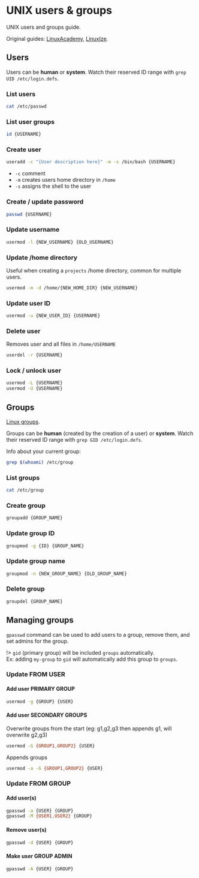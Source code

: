 # UNIX users & groups

UNIX users and groups guide.

Original guides:
[LinuxAcademy](https://linuxacademy.com/guide/12659-understanding-linux-users-and-groups/),
[LinuxIze](https://linuxize.com/post/how-to-add-user-to-group-in-linux/).

## Users

Users can be **human** or **system**. Watch their reserved ID range with `grep UID /etc/login.defs`.

### List users

```bash
cat /etc/passwd
```

### List user groups

```bash
id {USERNAME}
```

### Create user

```bash
useradd -c "{User description here}" -m -s /bin/bash {USERNAME}
```
 - `-c` comment
 - `-m` creates users home directory in `/home`
 - `-s` assigns the shell to the user

### Create / update password

```bash
passwd {USERNAME}
```

### Update username

```bash
usermod -l {NEW_USERNAME} {OLD_USERNAME}
```

### Update /home directory

Useful when creating a `projects` /home directory, common for multiple users.
```bash
usermod -m -d /home/{NEW_HOME_DIR} {NEW_USERNAME}
```

### Update user ID

```bash
usermod -u {NEW_USER_ID} {USERNAME}
```

### Delete user

Removes user and all files in `/home/USERNAME`

```bash
userdel -r {USERNAME}
```

### Lock / unlock user

```bash
usermod -L {USERNAME}
usermod -U {USERNAME}
```


## Groups

[Linux groups](https://linuxize.com/post/how-to-list-groups-in-linux/).

Groups can be **human** (created by the creation of a user) or **system**. Watch their reserved ID range with `grep GID /etc/login.defs`.

Info about your current group:

```bash
grep $(whoami) /etc/group
```

### List groups

```bash
cat /etc/group
```

### Create group

```bash
groupadd {GROUP_NAME}
```

### Update group ID

```bash
groupmod -g {ID} {GROUP_NAME}
```

### Update group name

```bash
groupmod -n {NEW_GROUP_NAME} {OLD_GROUP_NAME}
```

### Delete group

```bash
groupdel {GROUP_NAME}
```

## Managing groups

`gpasswd` command can be used to add users to a group, remove them, and set admins for the group.

!> `gid` (primary group) will be included `groups` automatically.<br>
Ex: adding `my-group` to `gid` will automatically add this group to `groups`.

### Update FROM USER

#### Add user PRIMARY GROUP

```bash
usermod -g {GROUP} {USER}
```

#### Add user SECONDARY GROUPS

Overwrite groups from the start (eg: g1,g2,g3 then appends g1, will overwrite g2,g3)

```bash
usermod -G {GROUP1,GROUP2} {USER}
```

Appends groups

```bash
usermod -a -G {GROUP1,GROUP2} {USER}
```

### Update FROM GROUP

#### Add user(s)

```bash
gpasswd -a {USER} {GROUP}
gpasswd -M {USER1,USER2} {GROUP}
```

#### Remove user(s)

```bash
gpasswd -d {USER} {GROUP}
```

#### Make user GROUP ADMIN

```bash
gpasswd -A {USER} {GROUP}
```


